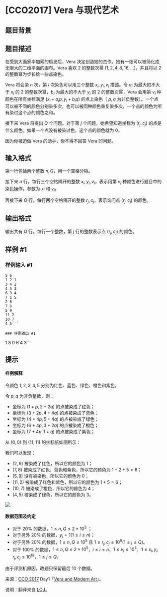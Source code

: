 # [CCO2017] Vera 与现代艺术

## 题目背景



## 题目描述

在受到大画家毕加索的启发后，Vera 决定创造她的杰作。她有一张可以被简化成无限大的二维平面的画布。Vera 喜欢 $2$ 的整数次幂 $(1,2,4,8,16,...)$，并且将以 $2$ 的整数幂为步长给一些点染色。

Vera 将会染 $n$ 次，第 $i$ 次染色可以用三个整数 $x_i,y_i,v_i$ 描述。令 $a_i$ 为最大的不大于 $x_i$ 的 $2$ 的整数次幂，$b_i$ 为最大的不大于 $y_i$ 的 $2$ 的整数次幂，Vera 会用第 $v_i$ 种颜色在所有坐标满足 $(x_i+a_ip,y_i+b_iq)$ 的点上染色（ $p,q$ 为非负整数）。一个点可以被不同的颜色分别染多次，也可以被同种颜色重复染多次，一个点的颜色为所有染过这个点的颜色之和。

接下来 Vera 将提出 $Q$ 个问题。对于第 $j$ 个问题，她希望知道坐标为 $(r_j,c_j)$ 的点是什么颜色。如果一个点没有被染过色，这个点的颜色就为 $0$。

因为你被迫做 Vera 的助手，你不得不回答 Vera 的问题。

## 输入格式

第一行包括两个整数 $n,Q$，用一个空格分隔。

接下来 $n$ 行，每行三个空格隔开的整数 $x_i,y_i,v_i$，表示用第 $v_i$ 种颜色进行题目中的染色操作，参数为 $x_i$ 和 $y_i$。

再接下来 $Q$ 行，每行两个空格隔开的整数 $r_j,c_j$，表示询问点 $(r_j,c_j)$ 的颜色。

## 输出格式

输出共有 $Q$ 行，每行一个整数，第 $j$ 行的整数表示点 $(r_j,c_j)$ 的颜色。

## 样例 #1

### 样例输入 #1
```
5 6
1 2 1
3 4 2
4 5 3
6 3 4
7 1 5
2 6
7 8
5 9
11 2
10 7
4 5```

### 样例输出 #1

```
1
8
0
6
4
3```

## 提示

#### 样例解释

令颜色 $1,2,3,4,5$ 分别为红色、蓝色、绿色、橙色和紫色。

令 $p,q$ 为非负整数，则：

- 坐标为 $(1+p,2+2q)$ 的点被染成了红色；
- 坐标为 $(3+2p,4+4q)$ 的点被染成了蓝色；
- 坐标为 $(4+4p,5+4q)$ 的点被染成了绿色；
- 坐标为 $(6+4p,3+2q)$ 的点被染成了橙色；
- 坐标为 $(7+4p,1+q)$ 的点被染成了紫色；

从 $(0,0)$ 到 $(11,11)$ 的坐标纸如图所示：

我们可以发现：

- $(2,6)$ 被染成了红色，所以它的颜色为 $1$；
- $(7,8)$ 被染成了红色、蓝色和紫色，所以它的颜色为 $1+2+5=8$；
- $(5,9)$ 没有被染色，所以它的颜色为 $0$；
- $(11,2)$ 被染成了红色和紫色，所以它的颜色为 $1+5=6$；
- $(10,7)$ 被染成了橙色，所以它的颜色为 $4$；
- $(4,5)$ 被染成了绿色，所以它的颜色为 $3$。

![](https://cdn.luogu.com.cn/upload/image_hosting/ywspihws.png)

#### 数据范围及约定

- 对于 $20\%$ 的数据，$1 \le n,Q \le 2 \times 10^3$ ；
- 对于另外 $20\%$ 的数据，$y_i = 1(1 \le i \le n)$；
- 对于另外 $20\%$ 的数据，$1 \le n,Q \le 10^5$ 且 $1 \le r_j,c_j \le 10^9(1 \le j \le Q)$。
- 对于 $100\%$ 的数据，$1 \le n,Q \le 2 \times 10^5$，$i \le i \le n$，$1 \le v_i \le 10^4$，$1 \le x_i,y_i,r_j,c_j  \le 10^{18}$，$1 \le j \le Q$。

由于评测机原因，改题只保留最后 $10$ 个数据。

来源：[CCO 2017](https://cemc.math.uwaterloo.ca/contests/computing/2017/index.html) Day1「[Vera and Modern Art](https://cemc.math.uwaterloo.ca/contests/computing/2017/stage%202/day1.pdf)」。

说明：翻译来自 [LOJ](https://loj.ac/problem/2752)。
